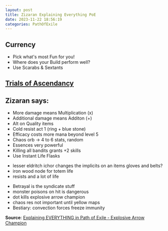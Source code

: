 ```yaml
---
layout: post
title: Zizaran Explaining Everything PoE
date: 2023-11-22 18:56:19
categories: PathOfExile
---
```

## Currency
- Pick what's most Fun for you!
- Where does your Build perform well?
- Use Scarabs & Sextants
## [Trials of Ascendancy](https://pathofexile.fandom.com/wiki/Trial_of_Ascendancy)

## Zizaran says:
- More damage means Multiplication (x)
- Additional damage means Additon (+)
- Alt on Quality items
- Cold resist act 1 (ring + blue stone)
- Efficacy costs more mana beyond level 5
- Chaos orb -> 4 to 6 stats, random
- Essences very powerful
- Killing all bandits grants +2 skills
- Use Instant Life Flasks
* lesser eldritch ichor changes the implicits on an items gloves and belts?
* iron wood node for totem life
* resists and a lot of life
- Betrayal is the syndicate stuff
- monster poisons on hit is dangerous 
- dot kills explosive arrow champion 
- chaos res not important until yellow maps
- Bestiary: convection forces freeze immunity

**Source**: [Explaining EVERYTHING in Path of Exile - Explosive Arrow Champion](https://youtu.be/P0IbFhyFU64)
